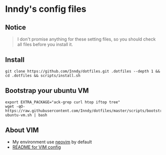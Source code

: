 # Inndy's config files

## Notice

> I don't promise anything for these setting files,
> so you should check all files before you install it.

## Install

`git clone https://github.com/Inndy/dotfiles.git .dotfiles --depth 1 && cd .dotfiles && scripts/install.sh`

## Bootstrap your ubuntu VM

```
export EXTRA_PACKAGE="ack-grep curl htop iftop tree"
wget -qO- https://raw.githubusercontent.com/Inndy/dotfiles/master/scripts/bootstrap-ubuntu-vm.sh | bash
```

## About VIM

- My environment use [neovim](https://github.com/neovim/neovim) by default
- [README for VIM config](README_VIM.md)
